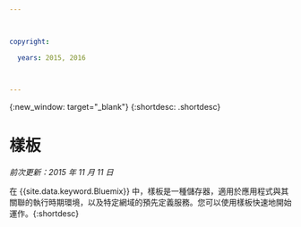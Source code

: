 ```yaml
---

 

copyright:

  years: 2015, 2016

 

---
```


{:new_window: target="_blank"}
{:shortdesc: .shortdesc}

# 樣板
*前次更新：2015 年 11 月 11 日*

在 {{site.data.keyword.Bluemix}} 中，樣板是一種儲存器，適用於應用程式與其關聯的執行時期環境，以及特定網域的預先定義服務。您可以使用樣板快速地開始運作。{:shortdesc}
